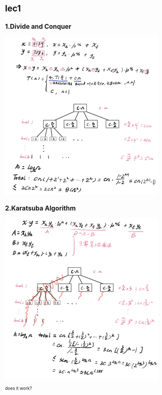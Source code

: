 # lec1

## 1.Divide and Conquer

![Divide and Conquer](../.gitbook/assets/cs170fig1.jpg)

## 2.Karatsuba Algorithm

![Karatsuba Algorithm](../.gitbook/assets/cs170fig2.jpg)

does it work?